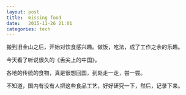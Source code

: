 ```yaml
---
layout: post
title:  missing food 
date:   2015-11-26 21:01 
categories: tech 
---
```


搬到旧金山之后，开始对饮食感兴趣。做饭，吃法，成了工作之余的乐趣。

今天看了听说很久的《舌尖上的中国》。

各地的传统的食物，真是很想回国，到处走一走，尝一尝。

不知道，国内有没有人把这些食品工艺，好好研究一下，然后，记录下来。


